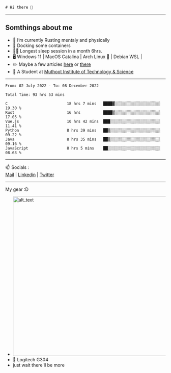 ```
# Hi there 👋
```

---

## Somthings about me


- 🌱 I’m currently Rusting mentaly and physically
- 🐋 Docking some containers
- 😶‍🌫️ Longest sleep session in a month 6hrs.
- 🖥️ Windows 11 | MacOS Catalina | Arch Linux 🦩 | Debian WSL |
- ✏️ Maybe a few articles [here](https://medium.com/@advaithnarayanan8) or [there](https://medium.com/@advaithnarayanan8)
- 📑 A Student at [Muthoot Institute of Technology & Science](https://mgmits.ac.in/)



---

<!--START_SECTION:waka-->

```text
From: 02 July 2022 - To: 08 December 2022

Total Time: 93 hrs 53 mins

C                          18 hrs 7 mins   ████▓░░░░░░░░░░░░░░░░░░░░   19.30 %
Rust                       16 hrs          ████▒░░░░░░░░░░░░░░░░░░░░   17.05 %
Vue.js                     10 hrs 42 mins  ███░░░░░░░░░░░░░░░░░░░░░░   11.41 %
Python                     8 hrs 39 mins   ██▒░░░░░░░░░░░░░░░░░░░░░░   09.22 %
Java                       8 hrs 35 mins   ██▒░░░░░░░░░░░░░░░░░░░░░░   09.16 %
JavaScript                 8 hrs 5 mins    ██░░░░░░░░░░░░░░░░░░░░░░░   08.63 %
```

<!--END_SECTION:waka-->

---

📫 Socials :<br>
[Mail](mailto:advaithnarayanan8@gmail.com) | [Linkedin](https://www.linkedin.com/in/advaith-narayanan-a72152214/) | [Twitter](https://twitter.com/advaithnarayan)


--- 
My gear :D

- [<img alt="alt_text" width="500px" src="https://valid.x86.fr/cache/banner/xv24bv-6.png" />](https://valid.x86.fr/xv24bv)
- 🐁 Logitech G304
- just wait there'll be more
